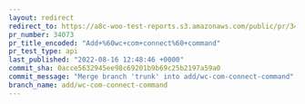 ```yaml
---
layout: redirect
redirect_to: https://a8c-woo-test-reports.s3.amazonaws.com/public/pr/34073/api/index.html
pr_number: 34073
pr_title_encoded: "Add+%60wc+com+connect%60+command"
pr_test_type: api
last_published: "2022-08-16 12:48:46 +0000"
commit_sha: 0acce5632945ee98c69201b9b69c25b2197a59a0
commit_message: "Merge branch 'trunk' into add/wc-com-connect-command"
branch_name: add/wc-com-connect-command
---
```

